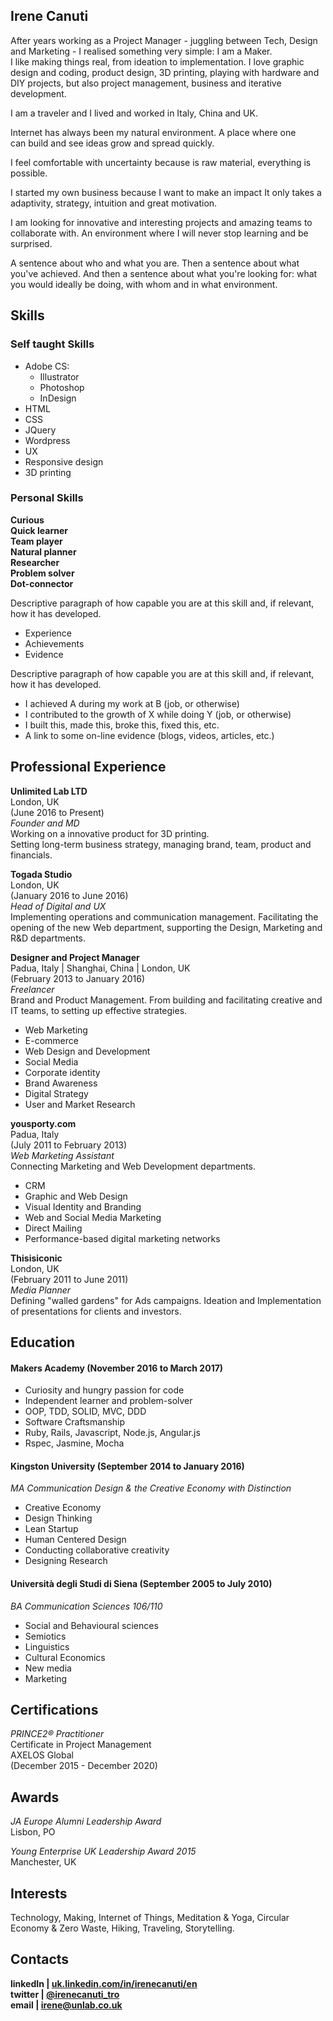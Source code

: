 ## Irene Canuti

After years working  as a Project Manager - juggling between Tech, Design and Marketing - I realised something very simple: I am a Maker.   
I like making things real, from ideation to implementation. I love graphic design and coding, product design, 3D printing, playing with hardware and DIY projects, but also project management, business and iterative development.   

I am a traveler and I lived and worked in Italy, China and UK.   

Internet has always been my natural environment. A place where one can build and see ideas grow and spread quickly.

I feel comfortable with uncertainty because is raw material, everything is possible.

I started my own business because I want to make an impact
It only takes a adaptivity, strategy, intuition and great motivation.

I am looking for innovative and interesting projects and amazing teams to collaborate with. An environment where I will never stop learning and be surprised.

A sentence about who and what you are. Then a sentence about what you've achieved. And then a sentence about what you're looking for: what you would ideally be doing, with whom and in what environment.

## Skills

### Self taught Skills

- Adobe CS:
  - Illustrator
  - Photoshop
  - InDesign
- HTML
- CSS
- JQuery
- Wordpress
- UX
- Responsive design
- 3D printing

### Personal Skills

**Curious**   
**Quick learner**   
**Team player**   
**Natural planner**   
**Researcher**  
**Problem solver**   
**Dot-connector**  


Descriptive paragraph of how capable you are at this skill and, if relevant, how it has developed.

- Experience
- Achievements
- Evidence

Descriptive paragraph of how capable you are at this skill and, if relevant, how it has developed.

- I achieved A during my work at B (job, or otherwise)
- I contributed to the growth of X while doing Y (job, or otherwise)
- I built this, made this, broke this, fixed this, etc.
- A link to some on-line evidence (blogs, videos, articles, etc.)

## Professional Experience

**Unlimited Lab LTD**     
London, UK   
(June 2016 to Present)    
*Founder and MD*   
Working on a innovative product for 3D printing.   
Setting long-term business strategy, managing brand, team, product and financials.

**Togada Studio**    
London, UK    
(January 2016 to June 2016)   
*Head of Digital and UX*   
Implementing operations and communication management. Facilitating the opening of the new Web department, supporting the Design, Marketing and R&D departments.

**Designer and Project Manager**   
Padua, Italy | Shanghai, China | London, UK    
(February 2013 to January 2016)    
*Freelancer*  
Brand and Product Management. From building and facilitating creative and IT teams, to setting up effective strategies.

- Web Marketing
- E-commerce
- Web Design and Development
- Social Media
- Corporate identity
- Brand Awareness
- Digital Strategy
- User and Market Research

**yousporty.com**   
Padua, Italy   
(July 2011 to February 2013)   
*Web Marketing Assistant*   
Connecting Marketing and Web Development departments.
- CRM
- Graphic and Web Design
- Visual Identity and Branding
- Web and Social Media Marketing
- Direct Mailing
- Performance-based digital marketing networks

**Thisisiconic**   
London, UK    
(February 2011 to June 2011)   
*Media Planner*   
Defining "walled gardens" for Ads campaigns.
Ideation and Implementation of presentations for clients and investors.   

## Education

#### Makers Academy (November 2016 to March 2017)

- Curiosity and hungry passion for code
- Independent learner and problem-solver
- OOP, TDD, SOLID, MVC, DDD
- Software Craftsmanship
- Ruby, Rails, Javascript, Node.js, Angular.js
- Rspec, Jasmine, Mocha

#### Kingston University (September 2014 to January 2016)
*MA Communication Design & the Creative Economy*
*with Distinction*
- Creative Economy
- Design Thinking
- Lean Startup
- Human Centered Design
- Conducting collaborative creativity
- Designing Research

#### Università degli Studi di Siena (September 2005 to July 2010)
*BA Communication Sciences*
*106/110*
- Social and Behavioural sciences
- Semiotics
- Linguistics
- Cultural Economics
- New media
- Marketing

## Certifications

*PRINCE2® Practitioner*  
Certificate in Project Management   
AXELOS Global   
(December 2015 - December 2020)

## Awards
*JA Europe Alumni Leadership Award*   
Lisbon, PO   

*Young Enterprise UK Leadership Award 2015*   
Manchester, UK

## Interests

Technology, Making, Internet of Things, Meditation & Yoga, Circular Economy & Zero Waste, Hiking, Traveling, Storytelling.

## Contacts

**linkedIn | [uk.linkedin.com/in/irenecanuti/en](https://uk.linkedin.com/in/irenecanuti/en
)**   
**twitter | [@irenecanuti_tro ](https://twitter.com/irenecanuti_tro
)**   
**email |  [irene@unlab.co.uk](mailto:irene@unlab.co.uk
)**

